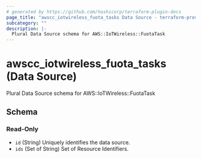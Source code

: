 ```yaml
---
# generated by https://github.com/hashicorp/terraform-plugin-docs
page_title: "awscc_iotwireless_fuota_tasks Data Source - terraform-provider-awscc"
subcategory: ""
description: |-
  Plural Data Source schema for AWS::IoTWireless::FuotaTask
---
```


# awscc_iotwireless_fuota_tasks (Data Source)

Plural Data Source schema for AWS::IoTWireless::FuotaTask



<!-- schema generated by tfplugindocs -->
## Schema

### Read-Only

- `id` (String) Uniquely identifies the data source.
- `ids` (Set of String) Set of Resource Identifiers.
